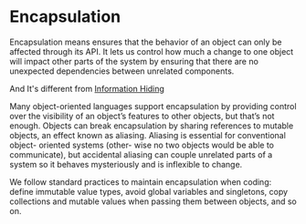 # Encapsulation
Encapsulation means ensures that the behavior of an object can only be affected through its API. It lets us control how much a change to one object will impact other parts of the system by ensuring that there are no unexpected dependencies between unrelated components.

And It's different from [Information Hiding](https://github.com/voxsim/knowledge/blob/master/software-engineer/information-hiding.md)

Many object-oriented languages support encapsulation by providing control over the visibility of an object’s features to other objects, but that’s not enough. Objects can break encapsulation by sharing references to mutable objects, an effect known as aliasing. Aliasing is essential for conventional object- oriented systems (other- wise no two objects would be able to communicate), but accidental aliasing can couple unrelated parts of a system so it behaves mysteriously and is inflexible to change.

We follow standard practices to maintain encapsulation when coding: define immutable value types, avoid global variables and singletons, copy collections and mutable values when passing them between objects, and so on. 
